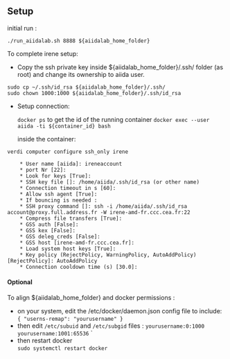 ## Setup

initial run :

`./run_aiidalab.sh 8888 ${aiidalab_home_folder}`


To complete irene setup:

- Copy the ssh private key inside ${aiidalab_home_folder}/.ssh/ folder (as root) and change its ownership to aiida user.

 `sudo cp ~/.ssh/id_rsa ${aiidalab_home_folder}/.ssh/`\
`sudo chown 1000:1000 ${aiidalab_home_folder}/.ssh/id_rsa`

- Setup connection:

	`docker ps` to get the id of the running container
	`docker exec --user aiida -ti ${container_id} bash`

	inside the container:

`verdi computer configure ssh_only irene`

		* User name [aiida]: ireneaccount
		* port Nr [22]:
		* Look for keys [True]:
		* SSH key file []: /home/aiida/.ssh/id_rsa (or other name)
		* Connection timeout in s [60]:
		* Allow ssh agent [True]:
		* If bouncing is needed :
		* SSH proxy command []: ssh -i /home/aiida/.ssh/id_rsa account@proxy.full.address.fr -W irene-amd-fr.ccc.cea.fr:22
		* Compress file transfers [True]:
		* GSS auth [False]:
		* GSS kex [False]:
		* GSS deleg_creds [False]:
		* GSS host [irene-amd-fr.ccc.cea.fr]:
		* Load system host keys [True]:
		* Key policy (RejectPolicy, WarningPolicy, AutoAddPolicy) [RejectPolicy]: AutoAddPolicy
		* Connection cooldown time (s) [30.0]:

#### Optional

To align ${aiidalab_home_folder} and docker permissions :
- on your system, edit the /etc/docker/daemon.json config file to include:\
`
{
  "userns-remap": "yourusername"
}
`
- then edit `/etc/subuid` and `/etc/subgid` files :
`yourusername:0:1000`\
`yourusername:1001:65536`
`
- then restart docker\
`sudo systemctl restart docker`
